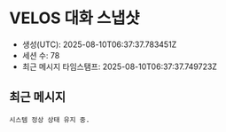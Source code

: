 # VELOS 대화 스냅샷
- 생성(UTC): 2025-08-10T06:37:37.783451Z
- 세션 수: 78
- 최근 메시지 타임스탬프: 2025-08-10T06:37:37.749723Z

## 최근 메시지
```
시스템 정상 상태 유지 중.
```